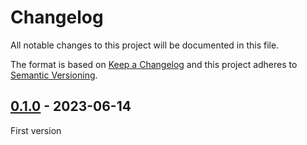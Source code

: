 # Changelog
All notable changes to this project will be documented in this file.

The format is based on [Keep a Changelog](http://keepachangelog.com/)
and this project adheres to [Semantic Versioning](http://semver.org/).

## [0.1.0] - 2023-06-14
First version

[0.1.0]: https://github.com/adxxtya/destructure-html/build/lib/releases/tag/v0.1.0
